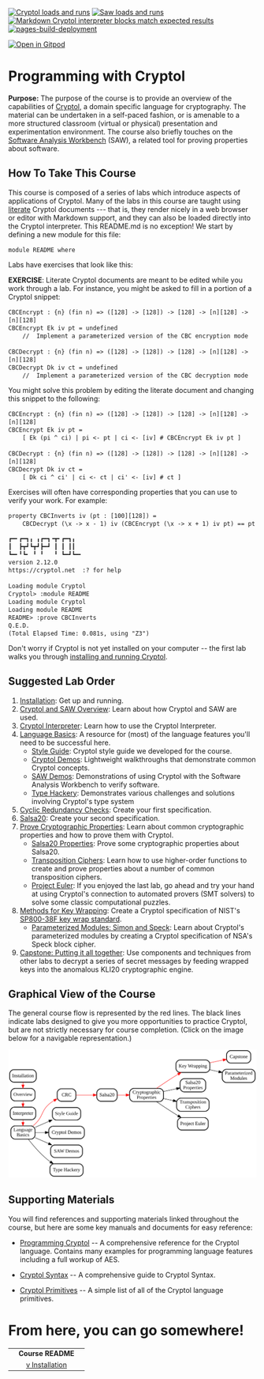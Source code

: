[![Cryptol loads and runs](https://github.com/weaversa/cryptol-course/actions/workflows/cryptol-ci.yml/badge.svg)](https://github.com/weaversa/cryptol-course/actions/workflows/cryptol-ci.yml)
[![Saw loads and runs](https://github.com/weaversa/cryptol-course/actions/workflows/python-saw.yml/badge.svg)](https://github.com/weaversa/cryptol-course/actions/workflows/python-saw.yml)
[![Markdown Cryptol interpreter blocks match expected results](https://github.com/weaversa/cryptol-course/actions/workflows/snippet-tests.yml/badge.svg)](https://github.com/weaversa/cryptol-course/actions/workflows/snippet-tests.yml)
[![pages-build-deployment](https://github.com/weaversa/cryptol-course/actions/workflows/pages/pages-build-deployment/badge.svg)](https://github.com/weaversa/cryptol-course/actions/workflows/pages/pages-build-deployment)

[![Open in Gitpod](https://gitpod.io/button/open-in-gitpod.svg)](https://gitpod.io/#https://github.com/weaversa/cryptol-course)

# Programming with Cryptol

**Purpose:** The purpose of the course is to provide an overview of
the capabilities of [Cryptol](https://github.com/GaloisInc/cryptol), a
domain specific language for cryptography. The material can be
undertaken in a self-paced fashion, or is amenable to a more
structured classroom (virtual or physical) presentation and
experimentation environment. The course also briefly touches on the
[Software Analysis Workbench](https://github.com/GaloisInc/saw-script)
(SAW), a related tool for proving properties about software.

## How To Take This Course

This course is composed of a series of labs which introduce aspects of
applications of Cryptol. Many of the labs in this course are taught
using [literate](https://en.wikipedia.org/wiki/Literate_programming)
Cryptol documents --- that is, they render nicely in a web browser or
editor with Markdown support, and they can also be loaded directly
into the Cryptol interpreter. This README.md is no exception! We start
by defining a new module for this file:

```cryptol
module README where
```

Labs have exercises that look like this:

**EXERCISE**: Literate Cryptol documents are meant to be edited while
you work through a lab. For instance, you might be asked to fill in a
portion of a Cryptol snippet:

```comment
CBCEncrypt : {n} (fin n) => ([128] -> [128]) -> [128] -> [n][128] -> [n][128]
CBCEncrypt Ek iv pt = undefined
    //  Implement a parameterized version of the CBC encryption mode

CBCDecrypt : {n} (fin n) => ([128] -> [128]) -> [128] -> [n][128] -> [n][128]
CBCDecrypt Dk iv ct = undefined
    //  Implement a parameterized version of the CBC decryption mode
```

You might solve this problem by editing the literate document and
changing this snippet to the following:

```cryptol
CBCEncrypt : {n} (fin n) => ([128] -> [128]) -> [128] -> [n][128] -> [n][128]
CBCEncrypt Ek iv pt =
    [ Ek (pi ^ ci) | pi <- pt | ci <- [iv] # CBCEncrypt Ek iv pt ]

CBCDecrypt : {n} (fin n) => ([128] -> [128]) -> [128] -> [n][128] -> [n][128]
CBCDecrypt Dk iv ct =
    [ Dk ci ^ ci' | ci <- ct | ci' <- [iv] # ct ]
```

Exercises will often have corresponding properties that you can use to
verify your work. For example:

```cryptol
property CBCInverts iv (pt : [100][128]) =
    CBCDecrypt (\x -> x - 1) iv (CBCEncrypt (\x -> x + 1) iv pt) == pt
```

```Xcryptol-session
┏━╸┏━┓╻ ╻┏━┓╺┳╸┏━┓╻
┃  ┣┳┛┗┳┛┣━┛ ┃ ┃ ┃┃
┗━╸╹┗╸ ╹ ╹   ╹ ┗━┛┗━╸
version 2.12.0
https://cryptol.net  :? for help

Loading module Cryptol
Cryptol> :module README
Loading module Cryptol
Loading module README
README> :prove CBCInverts
Q.E.D.
(Total Elapsed Time: 0.081s, using "Z3")
```

Don't worry if Cryptol is not yet installed on your computer -- the
first lab walks you through [installing and running Cryptol](INSTALL.md).


## Suggested Lab Order

1. [Installation](./INSTALL.md): Get up and running.
2. [Cryptol and SAW Overview](./labs/Overview/Overview.md): Learn about
   how Cryptol and SAW are used.
3. [Cryptol Interpreter](./labs/Interpreter/Interpreter.md): Learn how
   to use the Cryptol Interpreter.
4. [Language Basics](./labs/Language/Basics.md): A resource
   for (most) of the language features you'll need to be successful
   here.
    * [Style Guide](./cryptol-style.md): Cryptol style guide we 
      developed for the course.
    * [Cryptol Demos](./labs/Demos/Cryptol/Demos.md): Lightweight
      walkthroughs that demonstrate common Cryptol concepts.
    * [SAW Demos](./labs/Demos/SAW/Demos.md): Demonstrations of using
      Cryptol with the Software Analysis Workbench to verify software.
    * [Type Hackery](./labs/Language/IntroTypeHackery.md): Demonstrates 
      various challenges and solutions involving Cryptol's type system
5. [Cyclic Redundancy Checks](./labs/CRC/CRC.md): Create your first
   specification.
6. [Salsa20](./labs/Salsa20/Salsa20.md): Create your second
   specification.
7. [Prove Cryptographic Properties](./labs/CryptoProofs/CryptoProofs.md):
   Learn about common cryptographic properties and how to prove them
   with Cryptol.
    * [Salsa20 Properties](./labs/Salsa20/Salsa20Props.md): Prove some
      cryptographic properties about Salsa20.
    * [Transposition Ciphers](./labs/Transposition/Contents.md):
      Learn how to use higher-order functions to create and prove
      properties about a number of common transposition ciphers.
    * [Project Euler](./labs/ProjectEuler/ProjectEuler.md): If you
      enjoyed the last lab, go ahead and try your hand at using
      Cryptol's connection to automated provers (SMT solvers) to solve
      some classic computational puzzles.
8. [Methods for Key Wrapping](./labs/KeyWrapping/KeyWrapping.md):
   Create a Cryptol specification of NIST's [SP800-38F key wrap
   standard](https://csrc.nist.gov/publications/detail/sp/800-38f/final).
    * [Parameterized Modules: Simon and Speck](./labs/SimonSpeck/SimonSpeck.md):
      Learn about Cryptol's parameterized modules by creating a
      Cryptol specification of NSA's Speck block cipher.
9. [Capstone: Putting it all together](./labs/LoremIpsum/LoremIpsum.md):
   Use components and techniques from other labs to decrypt a series
   of secret messages by feeding wrapped keys into the anomalous KLI20
   cryptographic engine.

## Graphical View of the Course

The general course flow is represented by the red lines. The black
lines indicate labs designed to give you more opportunities to
practice Cryptol, but are not strictly necessary for course
completion. (Click on the image below for a navigable representation.)

<a href="./misc/CryptolCourse.gv.svg">
    <img class="center" src="./misc/CryptolCourse.gv.svg" alt="Dependencies and Suggested Course Flow">
</a>

## Supporting Materials

You will find references and supporting materials linked throughout
the course, but here are some key manuals and documents for easy
reference:

* [Programming
  Cryptol](https://github.com/GaloisInc/cryptol/blob/master/docs/ProgrammingCryptol.pdf)
  -- A comprehensive reference for the Cryptol language. Contains many
  examples for programming language features including a full workup
  of AES.

* [Cryptol
  Syntax](https://github.com/GaloisInc/cryptol/blob/master/docs/Syntax.pdf)
  -- A comprehensive guide to Cryptol Syntax.

* [Cryptol
  Primitives](https://github.com/GaloisInc/cryptol/blob/master/docs/CryptolPrims.pdf)
  -- A simple list of all of the Cryptol language primitives.

# From here, you can go somewhere!

||||
|-:|:-:|-|
|| **Course README** ||
|| [v Installation](./INSTALL.md) ||
